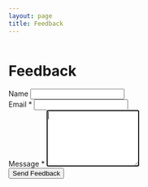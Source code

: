 ```yaml
---
layout: page
title: Feedback
---
```


<div id="feedback">
    <div class="text-center">
        <img id="project-icon" class="img-fluid icon" width="200">
        <h1 class="my-4">Feedback</h1>
        <div id="addinfo"></div>
    </div>
    <form id="feedback-form" class="my-5">
        <div class="row">
            <div class="col">
                <div class="form-group">
                    <label for="form__name">Name</label>
                    <input type="text" class="form-control" name="name" id="form__name">
                    <div data-sk-error="name"></div>
                </div>
            </div>
            <div class="col">
                <div class="form-group">
                    <label for="form__email">Email *</label>
                    <input type="email" class="form-control" name="email" id="form__email" required>
                    <div data-sk-error="email"></div>
                </div>
            </div>
        </div>
        <div class="form-group">
            <label for="form__message">Message *</label>
            <textarea class="form-control" name="message" id="form__message" minlength="20" rows="7" required autofocus></textarea>
            <div data-sk-error="message"></div>
        </div>
        <button type="submit" class="btn btn-primary m-0">Send Feedback</button>
    </form>
</div>